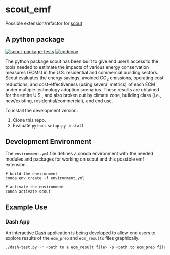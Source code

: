 # scout_emf
Possible extension/refactor for [scout](https://github.com/trynthink/scout)

## A python package
[![scout-package-tests](https://github.com/dewittpe/scout_emf/actions/workflows/tox.yml/badge.svg?branch=main)](https://github.com/dewittpe/scout_emf/actions/workflows/tox.yml)
[![codecov](https://codecov.io/gh/dewittpe/scout_emf/branch/main/graph/badge.svg?token=zUXw1hToQa)](https://codecov.io/gh/dewittpe/scout_emf)

The python package scout has been built to give end users access to the tools
needed to estimate the impacts of various energy conservation measures (ECMs) in
the U.S. residential and commercial building sectors. Scout evaluates the energy
savings, avoided CO<sub>2</sub> emissions, operating cost reductions, and
cost-effectiveness (using several metrics) of each ECM under multiple technology
adoption scenarios. These results are obtained for the entire U.S., and also
broken out by climate zone, building class (i.e., new/existing,
residential/commercial), and end use.

To install the development version:
1. Clone this repo.
3. Evaluate `python setup.py install`

## Development Environment

The `environment.yml` file defines a conda environment with the needed modules
and packages for working on scout and this possible emf extension.

    # build the environment
    conda env create -f environment.yml

    # activate the environment
    conda activate scout

## Example Use

### Dash App

An interactive [Dash](https://plotly.com/dash/) application is being developed
to allow end users to explore results of the `ecm_prep` and `ecm_results` files
graphically.

```bash
./dash-test.py -r <path to a ecm_result file> -p <path to ecm_prep file>
```


